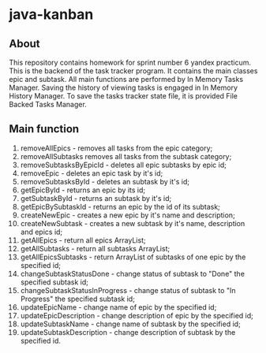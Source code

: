 # java-kanban

## About 
This repository contains homework for sprint number 6 yandex practicum. This is the backend of the task tracker program. It contains the main classes epic and subtask. All main functions are performed by In Memory Tasks Manager. Saving the history of viewing tasks is engaged in In Memory History Manager. To save the tasks tracker state file, it is provided File Backed Tasks Manager.

## Main function

1. removeAllEpics - removes all tasks from the epic category;
2. removeAllSubtasks removes all tasks from the subtask category;
3. removeSubtasksByEpicId - deletes all epic subtasks by epic id;
4. removeEpic - deletes an epic task by it's id;
5. removeSubtasksById - deletes an subtask by it's id;
6. getEpicById - returns an epic by its id;
7. getSubtaskById - returns an subtask by it's id;
8. getEpicBySubtaskId - returns an epic by the id of its subtask;
9. createNewEpic - creates a new epic by it's name and description;
10. createNewSubtask - creates a new subtask by it's name, description and epics id;
11.  getAllEpics - return all epics ArrayList;
12.  getAllSubtasks - return all subtasks ArrayList;
13.  getAllEpicsSubtasks - return ArrayList of subtasks of one epic by the specified id; 
14.  changeSubtaskStatusDone - change status of subtask to "Done" the specified subtask id;
15.  changeSubtaskStatusInProgress - change status of subtask to "In Progress" the specified subtask id;
16.  updateEpicName - change name of epic by the specified id;
17.  updateEpicDescription - change description of epic by the specified id;
18.  updateSubtaskName - change name of subtask by the specified id;
19.  updateSubtaskDescription - change description of subtask by the specified id.
